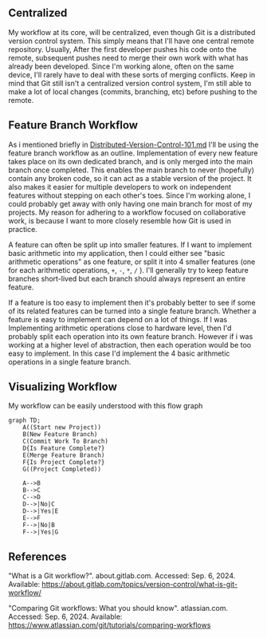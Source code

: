 ## Centralized
My workflow at its core, will be centralized, even though Git is a distributed version control system. This simply means that I'll have one central remote repository. Usually, After the first developer pushes his code onto the remote, subsequent pushes need to merge their own work with what has already been developed. Since I'm working alone, often on the same device, I'll rarely have to deal with these sorts of merging conflicts. Keep in mind that Git still isn't a centralized version control system, I'm still able to make a lot of local changes (commits, branching, etc) before pushing to the remote.
## Feature Branch Workflow
As i mentioned briefly in [Distributed-Version-Control-101.md](https://github.com/sdraken/Distributed-Version-Control-101/blob/main/Distributed-Version-Control-101.md) I'll be using the feature branch workflow as an outline. Implementation of every new feature takes place on its own dedicated branch, and is only merged into the main branch once completed. This enables the main branch to never (hopefully) contain any broken code, so it can act as a stable version of the project. It also makes it easier for multiple developers to work on independent features without stepping on each other's toes. Since I'm working alone, I could probably get away with only having one main branch for most of my projects. My reason for adhering to a workflow focused on collaborative work, is because I want to more closely resemble how Git is used in practice. 

A feature can often be split up into smaller features. If I want to implement basic arithmetic into my application, then I could either see "basic arithmetic operations" as one feature, or split it into 4 smaller features (one for each arithmetic operations, `+`, `-`, `*`, `/` ).  I'll generally try to keep feature branches short-lived but each branch should always represent an entire feature. 

If a feature is too easy to implement then it's probably better to see if some of its related features can be turned into a single feature branch. Whether a feature is easy to implement can depend on a lot of things. If I was Implementing arithmetic operations close to hardware level, then I'd probably split each operation into its own feature branch. However if i was working at a higher level of abstraction, then each operation would be too easy to implement. In this case I'd implement the 4 basic arithmetic operations in a single feature branch. 

## Visualizing Workflow
My workflow can be easily understood with this flow graph
```mermaid
graph TD;
	A((Start new Project))
	B(New Feature Branch)
	C(Commit Work To Branch)
	D{Is Feature Complete?}
	E(Merge Feature Branch)
	F{Is Project Complete?}
	G((Project Completed))
	
    A-->B
    B-->C
    C-->D
    D-->|No|C
    D-->|Yes|E
    E-->F
    F-->|No|B
    F-->|Yes|G

```

## References
"What is a Git workflow?". about.gitlab.com. Accessed: Sep. 6, 2024. Available: https://about.gitlab.com/topics/version-control/what-is-git-workflow/

"Comparing Git workflows: What you should know". atlassian.com. Accessed: Sep. 6, 2024. Available: https://www.atlassian.com/git/tutorials/comparing-workflows

